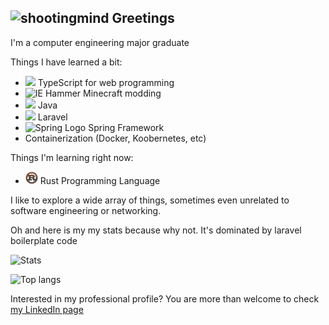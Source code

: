 ## <img src="https://cdn.discordapp.com/emojis/672791823156248576.gif?v=1" alt="shootingmind" width="30"/> Greetings

I'm a computer engineering major graduate 

Things I have learned a bit:

 - <img src="https://emojis.slackmojis.com/emojis/images/1479745458/1383/typescript.png?1479745458" witdh="20" height="20"/> TypeScript for web programming
 - ![IE Hammer](https://cdn.discordapp.com/emojis/456923527207976997.png?v=1) Minecraft modding
 - <img src="https://emojis.slackmojis.com/emojis/images/1450733280/232/java.png?1450733280" witdh="20" height="20"/> Java
 - <img src="https://emojis.slackmojis.com/emojis/images/1536564516/4640/laravel.png?1536564516" witdh="20" height="20"/> Laravel
 - ![Spring Logo](https://spring.io/images/favicon-9d25009f65637a49ac8d91eb1cf7b75e.ico) Spring Framework
 - Containerization (Docker, Koobernetes, etc)

Things I'm learning right now:

 - <img src="https://raw.githubusercontent.com/docker-library/docs/a11c341c57de07fbccfed7b21ea92d4bc40130a2/rust/logo.png" witdh="20" height="20"/> Rust Programming Language

I like to explore a wide array of things, sometimes even unrelated to software engineering or networking.

Oh and here is my my stats because why not. It's dominated by laravel boilerplate code

![Stats](https://github-readme-stats.vercel.app/api?username=sayyidyofa&show_icons=true&theme=tokyonight)


![Top langs](https://github-readme-stats.vercel.app/api/top-langs/?username=sayyidyofa&layout=compact&theme=tokyonight)

Interested in my professional profile? You are more than welcome to check [my LinkedIn page](https://linkedin.com/in/sayyidyofa)
